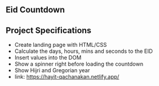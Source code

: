 ## Eid Countdown

## Project Specifications

- Create landing page with HTML/CSS
- Calculate the days, hours, mins and seconds to the EID
- Insert values into the DOM
- Show a spinner right before loading the countdown
- Show Hijri and Gregorian year
- link: https://hayit-qachanakan.netlify.app/
